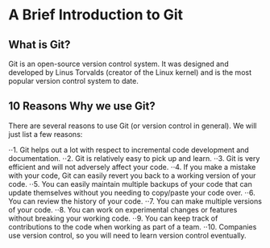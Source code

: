 # A Brief Introduction to Git

## What is Git?

Git is an open-source version control system. It was designed and developed by Linus Torvalds (creator of the Linux kernel) and is the most popular version control system to date.


## 10 Reasons Why we use Git?

There are several reasons to use Git (or version control in general). We will just list a few reasons:

⋅⋅1. Git helps out a lot with respect to incremental code development and documentation.
⋅⋅2. Git is relatively easy to pick up and learn.
⋅⋅3. Git is very efficient and will not adversely affect your code.
⋅⋅4. If you make a mistake with your code, Git can easily revert you back to a working version of your code.
⋅⋅5. You can easily maintain multiple backups of your code that can update themselves without you needing to copy/paste your code over.
⋅⋅6. You can review the history of your code.
⋅⋅7. You can make multiple versions of your code.
⋅⋅8. You can work on experimental changes or features without breaking your working code.
⋅⋅9. You can keep track of contributions to the code when working as part of a team.
⋅⋅10. Companies use version control, so you will need to learn version control eventually.
